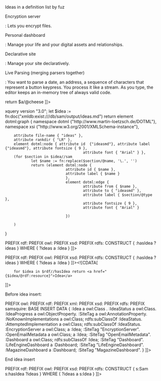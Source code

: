 <document>Ideas in a definition list
by fuz

<idea>Encryption server</idea>

:	 Lets you encrypt files.

Personal dashboard

:	 Manage your life and your digital assets and relationships.


Declarative site

:	 Manage your site declaratively.


Live Parsing (merging parsers together)

:	 You want to parse a date, an address, a sequence of characters that represent a button keypress. You process it like a stream.
  As you type, the editor keeps an in-memory tree of always valid code.
 
<sam type="xquery" name="ideatable.xq"><![CDATA[
let $a := <Element cheese="5"></Element>
return $a/@cheese
]]></sam>

<div>
	<sam type="dotml" name="svg.xml" graphname="ideas">
<sam type="xquery" name="graph.xml">
xquery version "3.0";
let $idea := fn:doc("xmldb:exist:///db/sam/output/ideas.md")
return element dotml:graph {
		namespace dotml {"http://www.martin-loetzsch.de/DOTML"},
		namespace xsi {"http://www.w3.org/2001/XMLSchema-instance"},

		attribute file-name { "ideas" },
		attribute rankdir { "LR" },
		element dotml:node { attribute id  {"ideasmd"}, attribute label {"ideasmd"}, attribute fontsize { 9 },
										attribute font { "Arial" } },
		(for $section in $idea//sam
				let $name := fn:replace($section/@name, '\.', '')
				return (element dotml:node {
								attribute id { $name },
								attribute label { $name }
								},
								element dotml:edge {
										attribute from { $name },
										attribute to { "ideasmd" },
										attribute label { $section/@type },
										attribute fontsize { 9 },
										attribute font { "Arial" }
										
								})
				
		)
}
</sam></sam>
</div>

<sam type="data" name="example.sparql" to="xml"><![CDATA[
			PREFIX : <http://samsquire.com/>
			PREFIX rdf: <http://www.w3.org/1999/02/22-rdf-syntax-ns#>
			PREFIX owl: <http://www.w3.org/2002/07/owl#>
			PREFIX xsd: <http://www.w3.org/2001/XMLSchema#>
			PREFIX rdfs: <http://www.w3.org/2000/01/rdf-schema#>
			CONSTRUCT   { <http://samsquire.com/> :hasIdea ?ideas }
			WHERE { ?ideas a :Idea  }
			]]></sam>

<sam name="insertrdf.xq" type="xquery"><![CDATA[
		declare namespace rdf = "http://www.w3.org/1999/02/22-rdf-syntax-ns#";
		declare default element namespace "http://samsquire.com/";
		(: Query begins :)
		(: Query begins :)
		(: Query begins :)
		let $rdf :=]]><sam type="data" name="ideaasxml.sparql" to="xml"><![CDATA[
			PREFIX : <http://samsquire.com/>
			PREFIX rdf: <http://www.w3.org/1999/02/22-rdf-syntax-ns#>
			PREFIX owl: <http://www.w3.org/2002/07/owl#>
			PREFIX xsd: <http://www.w3.org/2001/XMLSchema#>
			PREFIX rdfs: <http://www.w3.org/2000/01/rdf-schema#>
			CONSTRUCT   { <http://samsquire.com/> :hasIdea ?ideas }
			WHERE { ?ideas a :Idea  }
			]]></sam><![CDATA[

		for $idea in $rdf//hasIdea return <a href="{$idea/@rdf:resource}">Idea</a>
]]></sam>

Before idea insert:
<sam type="sparql" name="ideas.sparql">
<![CDATA[
PREFIX : <http://samsquire.com/> 
PREFIX owl: <http://www.w3.org/2002/07/owl#> 
PREFIX rdf: <http://www.w3.org/1999/02/22-rdf-syntax-ns#> 
PREFIX xml: <http://www.w3.org/XML/1998/namespace> 
PREFIX xsd: <http://www.w3.org/2001/XMLSchema#> 
PREFIX rdfs: <http://www.w3.org/2000/01/rdf-schema#> 
PREFIX samsquire: <http://samsquire.com/> 
BASE <http://samsquire.com/> 

INSERT DATA {
:Idea a owl:Class .
:IdeaStatus a owl:Class.
:IdeaProgress a owl:ObjectProperty.

:SiteTag a owl:AnnotationProperty.

:NoKnownImplementations a owl:Class;
        rdfs:subClassOf :IdeaStatus.
        
:AttemptedImplementation a owl:Class;
        rdfs:subClassOf :IdeaStatus.

:EncryptionServer a owl:Class;
		a :Idea;
	 :SiteTag "EncryptionServer".

:OpenEmailMetadata a owl:Class; a :Idea; :SiteTag "OpenEmailMetadata".
:Dashboard a owl:Class; rdfs:subClassOf :Idea; :SiteTag "Dashboard".
:LifeEngineDashboard a :Dashboard; :SiteTag "LifeEngineDashboard".
:MagazineDashboard a :Dashboard; :SiteTag "MagazineDashboard".

}
]]></sam>
End idea insert


<sam type="n3" name="samidea.rdfa">
<sam type="data" name="samsideas.sparql"><![CDATA[
PREFIX s: <http://samsquire.com/>
PREFIX rdf: <http://www.w3.org/1999/02/22-rdf-syntax-ns#>
PREFIX owl: <http://www.w3.org/2002/07/owl#>
PREFIX xsd: <http://www.w3.org/2001/XMLSchema#>
PREFIX rdfs: <http://www.w3.org/2000/01/rdf-schema#>
CONSTRUCT   { s:Sam s:hasIdea ?ideas }
WHERE { ?ideas a s:Idea  }
]]>
</sam>
</sam>
</document>
